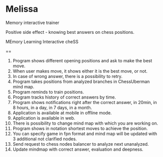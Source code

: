 Melissa
======

Memory interactive trainer

Positive side effect - knowing best answers on chess positions.

MEmory Learning Interactive cheSS 

==

1.	Program shows different opening positions and ask to make the best move.
2.	When user makes move, it shows either it is the best move, or not.
3.	In case of wrong answer, there is a possibility to retry.
4.	Program takes positions from analyzed branches in ChessUberman mind map.
5.	Program reminds to train positions.
6.	Program tracks history of correct answers by time.
7.	Program shows notifications right after the correct answer, in 20min, in 8 hours, in a day, in 7 days, in a month.
8.	Application is available at mobile in offline mode.
9.	Application is available in web.
10.	There is possibility to change mind map with which you are working on.
11.	Program shows in notation shortest moves to achieve the position.
12.	You can specify game in fpn format and mind map will be updated with 3 additional not clarified nodes.
13.	Send request to chess nodes balancer to analyze next unanalyzed.
14.	Update mindmap with correct answer, evaluation and deepness.


